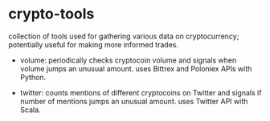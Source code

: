 # crypto-tools
collection of tools used for gathering various data on cryptocurrency; potentially useful for making more informed trades. 

- volume: periodically checks cryptocoin volume and signals when volume jumps an unusual amount. uses Bittrex and Poloniex APIs with Python.

- twitter: counts mentions of different cryptocoins on Twitter and signals if number of mentions jumps an unusual amount. uses Twitter API with Scala. 
